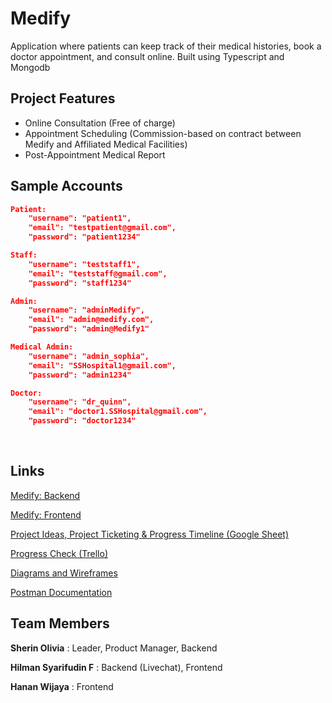 # Medify
Application where patients can keep track of their medical histories, book a doctor appointment, and consult online. Built using Typescript and Mongodb

## Project Features
- Online Consultation (Free of charge)
- Appointment Scheduling (Commission-based on contract between Medify and Affiliated Medical Facilities)
- Post-Appointment Medical Report 
  
## Sample Accounts
```JSON
Patient:
    "username": "patient1",
    "email": "testpatient@gmail.com",
    "password": "patient1234"
```
```JSON
Staff:
    "username": "teststaff1",
    "email": "teststaff@gmail.com",
    "password": "staff1234"
```
```JSON
Admin:
    "username": "adminMedify",
    "email": "admin@medify.com",
    "password": "admin@Medify1"
```
```JSON
Medical Admin:
    "username": "admin_sophia",
    "email": "SSHospital1@gmail.com",
    "password": "admin1234"
```
```JSON
Doctor:
    "username": "dr_quinn",
    "email": "doctor1.SSHospital@gmail.com",
    "password": "doctor1234"
```
<br>

## Links
<a href="https://medify-uzic.onrender.com">Medify: Backend</a>

<a href="https://medify-prod.netlify.app">Medify: Frontend</a>

<a href="https://docs.google.com/spreadsheets/d/1Rs6snm-nbOfYt00FW2GibdNm9bIOVbbXbR2goG1dm3w/edit?usp=sharing">Project Ideas, Project Ticketing & Progress Timeline (Google Sheet)</a>

<a href="https://trello.com/invite/b/0JEkgHAD/ATTI343fb8f3b724de68d979c9878abd05dd80E307E1/my-trello-board">Progress Check (Trello)</a>

<a href="https://whimsical.com/wireframes-KosWUGqEVTzBua53irMM6a">Diagrams and Wireframes</a>

<a href="https://documenter.getpostman.com/view/29093953/2s9Ykkei6w">Postman Documentation</a>

## Team Members
**Sherin Olivia** : Leader, Product Manager, Backend

**Hilman Syarifudin F** : Backend (Livechat), Frontend

**Hanan Wijaya** : Frontend

